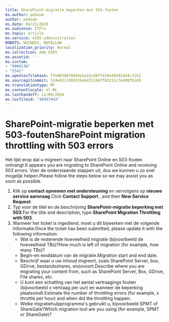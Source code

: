 ```yaml
---
title: SharePoint-migratie beperken met 503-fouten
ms.author: pebaum
author: pebaum
ms.date: 04/21/2020
ms.audience: ITPro
ms.topic: article
ms.service: o365-administration
ROBOTS: NOINDEX, NOFOLLOW
localization_priority: Normal
ms.collection: Adm_O365
ms.assetid: ''
ms.custom:
- "9000136"
- "2541"
ms.openlocfilehash: f7e0030670564eba15c89f7426e49283d44c3151
ms.sourcegitcommit: 534e9217d99336eb471166ff83231c7e408fb1d9
ms.translationtype: MT
ms.contentlocale: nl-NL
ms.lasthandoff: 11/09/2020
ms.locfileid: "48947443"
---
```

# <a name="sharepoint-migration-throttling-with-503-errors"></a><span data-ttu-id="cfd77-102">SharePoint-migratie beperken met 503-fouten</span><span class="sxs-lookup"><span data-stu-id="cfd77-102">SharePoint migration throttling with 503 errors</span></span>

<span data-ttu-id="cfd77-103">Het lijkt erop dat u migreert naar SharePoint Online en 503-fouten ontvangt.</span><span class="sxs-lookup"><span data-stu-id="cfd77-103">It appears you are migrating to SharePoint Online and receiving 503 errors.</span></span> <span data-ttu-id="cfd77-104">Voer de onderstaande stappen uit, dus we kunnen u zo snel mogelijk helpen.</span><span class="sxs-lookup"><span data-stu-id="cfd77-104">Please follow the steps below so we may assist you as soon as possible.</span></span>

1. <span data-ttu-id="cfd77-105">Klik op **contact opnemen met ondersteuning** en vervolgens op **nieuwe service aanvraag**.</span><span class="sxs-lookup"><span data-stu-id="cfd77-105">Click **Contact Support** , and then **New Service Request**.</span></span>
2. <span data-ttu-id="cfd77-106">Typ voor de titel en de beschrijving **SharePoint-migratie beperking met 503**.</span><span class="sxs-lookup"><span data-stu-id="cfd77-106">For the title and description, type **SharePoint Migration Throttling with 503**.</span></span>
3. <span data-ttu-id="cfd77-107">Wanneer het ticket is ingediend, moet u dit bijwerken met de volgende informatie:</span><span class="sxs-lookup"><span data-stu-id="cfd77-107">Once the ticket has been submitted, please update it with the following information:</span></span>
    - <span data-ttu-id="cfd77-108">Wat is de resterende hoeveelheid migratie (bijvoorbeeld de hoeveelheid TBs)?</span><span class="sxs-lookup"><span data-stu-id="cfd77-108">How much is left of migration (for example, how many TBs)?</span></span>
    - <span data-ttu-id="cfd77-109">Begin-en einddatum van de migratie.</span><span class="sxs-lookup"><span data-stu-id="cfd77-109">Migration start and end date.</span></span>
    - <span data-ttu-id="cfd77-110">Beschrijf waar u uw inhoud migreert, zoals SharePoint Server, box, GDrive, bestandsshares, enzovoort.</span><span class="sxs-lookup"><span data-stu-id="cfd77-110">Describe where you are migrating your content from, such as SharePoint Server, Box, GDrive, File shares, etc.</span></span>
    - <span data-ttu-id="cfd77-111">U kunt een schatting van het aantal vertraagings fouten (bijvoorbeeld x vertraag per uur) en wanneer de beperking plaatsvindt.</span><span class="sxs-lookup"><span data-stu-id="cfd77-111">Estimate the number of throttling errors (for example, x throttle per hour) and when did the throttling happen.</span></span>
    - <span data-ttu-id="cfd77-112">Welke migratiehulpprogramma's gebruikt u, bijvoorbeeld SPMT of ShareGate?</span><span class="sxs-lookup"><span data-stu-id="cfd77-112">Which migration tool are you using (for example, SPMT or ShareGate)?</span></span>
